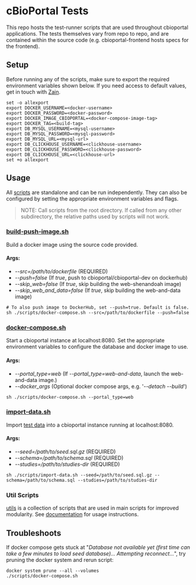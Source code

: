 # cBioPortal Tests
This repo hosts the test-runner scripts that are used throughout cbioportal applications. The tests themselves vary from repo to repo, and are contained within the source code (e.g. cbioportal-frontend hosts specs for the frontend).

## Setup
Before running any of the scripts, make sure to export the required environment variables shown below. If you need access to default values, get in touch with [Zain](mailto:nasirz1@mskcc.org).
```shell
set -o allexport
export DOCKER_USERNAME=<docker-username>
export DOCKER_PASSWORD=<docker-password>
export DOCKER_IMAGE_CBIOPORTAL=<docker-compose-image-tag>
export DOCKER_TAG=<build-tag>
export DB_MYSQL_USERNAME=<mysql-username>
export DB_MYSQL_PASSWORD=<mysql-password>
export DB_MYSQL_URL=<mysql-url>
export DB_CLICKHOUSE_USERNAME=<clickhouse-username>
export DB_CLICKHOUSE_PASSWORD=<clickhouse-password>
export DB_CLICKHOUSE_URL=<clickhouse-url>
set +o allexport
```

## Usage
All [scripts](./scripts) are standalone and can be run independently. They can also be configured by setting the appropriate environment variables and flags.
> NOTE: Call scripts from the root directory. If called from any other subdirectory, the relative paths used by scripts will not work.

### [build-push-image.sh](./scripts/build-push-image.sh)
Build a docker image using the source code provided.

#### Args:
- _--src=/path/to/dockerfile_ (REQUIRED)
- _--push=false_ (If _true_, push to cbioportal/cbioportal-dev on dockerhub)
- _--skip_web=false_ (If _true_, skip building the web-shenandoah image)
- _--skip_web_and_data=false_ (If _true_, skip building the web-and-data image)

```shell
# To also push image to DockerHub, set --push=true. Default is false.
sh ./scripts/docker-compose.sh --src=/path/to/dockerfile --push=false
```

### [docker-compose.sh](./scripts/docker-compose.sh)
Start a cbioportal instance at localhost:8080. Set the appropriate environment variables to configure the database and docker image to use.

#### Args:
- _--portal_type=web_ (If _--portal_type=web-and-data_, launch the web-and-data image.)
- _--docker_args_ (Optional docker compose args, e.g. '_--detach --build_')

```shell
sh ./scripts/docker-compose.sh --portal_type=web
```

### [import-data.sh](./scripts/import-data.sh)
Import [test data](./data) into a cbioportal instance running at localhost:8080.

#### Args:
- _--seed=/path/to/seed.sql.gz_ (REQUIRED)
- _--schema=/path/to/schema.sql_ (REQUIRED)
- _--studies=/path/to/studies-dir_ (REQUIRED)

```shell
sh ./scripts/import-data.sh --seed=/path/to/seed.sql.gz --schema=/path/to/schema.sql --studies=/path/to/studies-dir
```

### Util Scripts
[utils](./utils) is a collection of scripts that are used in main scripts for improved modularity. See [documentation](./utils/README.md) for usage instructions.

## Troubleshoots
If docker compose gets stuck at "_Database not available yet (first time can take a few minutes to load seed database)... Attempting reconnect..._", try pruning the docker system and rerun script:
```shell
docker system prune --all --volumes
./scripts/docker-compose.sh
```
